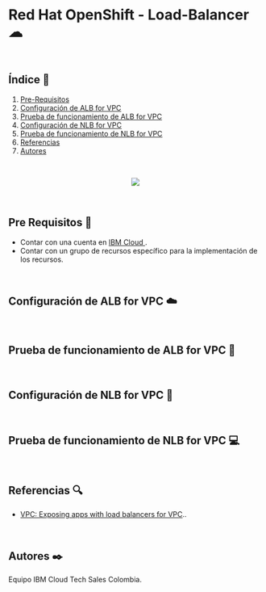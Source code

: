 # Red Hat OpenShift - Load-Balancer ☁

<br />

## Índice  📰
1. [Pre-Requisitos](#Pre-Requisitos-pencil)
2. [Configuración de ALB for VPC](#Configuración-de-ALB-for-VPC-cloud)
3. [Prueba de funcionamiento de ALB for VPC](#CPrueba-de-funcionamiento-de-ALB-for-VPC-wrench)
4. [Configuración de NLB for VPC](#Configuración-de-NLB-for-VPC-closed_lock_with_key)
5. [Prueba de funcionamiento de NLB for VPC](#Prueba-de-funcionamiento-de-NLB-for-VPC-computer)
6. [Referencias](#Referencias-mag)
7. [Autores](#Autores-black_nib)
<br />

<p align="center"><img src="Images/IBMCloudShell.png"></p>

<br />

## Pre Requisitos :pencil:
* Contar con una cuenta en <a href="https://cloud.ibm.com/"> IBM Cloud </a>.
* Contar con un grupo de recursos específico para la implementación de los recursos.
<br />

## Configuración de ALB for VPC :cloud:
<br />

## Prueba de funcionamiento de ALB for VPC :wrench:
<br />

## Configuración de NLB for VPC :closed_lock_with_key:
<br />

## Prueba de funcionamiento de NLB for VPC :computer:
<br />

## Referencias :mag:
* <a href="https://cloud.ibm.com/docs/openshift?topic=openshift-vpc-lbaas">VPC: Exposing apps with load balancers for VPC</a>..
<br />

## Autores :black_nib:
Equipo IBM Cloud Tech Sales Colombia.
<br />
